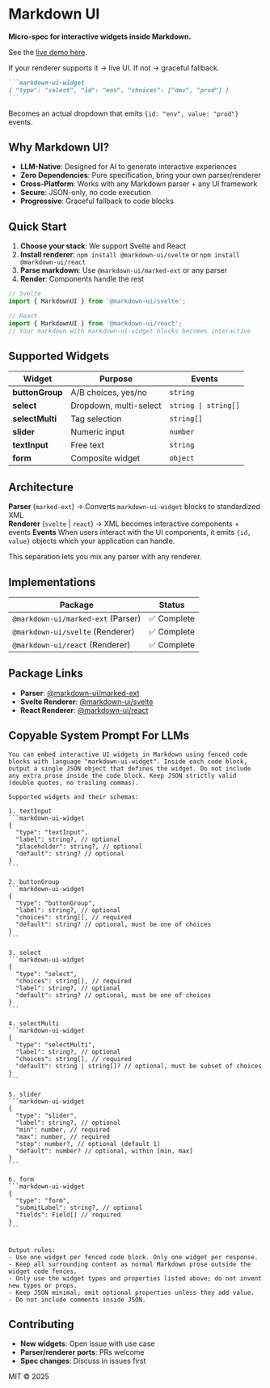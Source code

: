 # Markdown UI
**Micro-spec for interactive widgets inside Markdown.**  

See the [live demo here](https://markdown-ui.blueprintlab.io/).

If your renderer supports it → live UI. If not → graceful fallback.

````markdown
```markdown-ui-widget
{ "type": "select", "id": "env", "choices": ["dev", "prod"] }
```
````

Becomes an actual dropdown that emits `{id: "env", value: "prod"}` events.

## Why Markdown UI?

- **LLM-Native**: Designed for AI to generate interactive experiences
- **Zero Dependencies**: Pure specification, bring your own parser/renderer  
- **Cross-Platform**: Works with any Markdown parser + any UI framework
- **Secure**: JSON-only, no code execution
- **Progressive**: Graceful fallback to code blocks

## Quick Start

1. **Choose your stack**: We support Svelte and React
2. **Install renderer**: `npm install @markdown-ui/svelte` or `npm install @markdown-ui/react`  
3. **Parse markdown**: Use `@markdown-ui/marked-ext` or any parser
4. **Render**: Components handle the rest

```javascript
// Svelte
import { MarkdownUI } from '@markdown-ui/svelte';

// React  
import { MarkdownUI } from '@markdown-ui/react';
// Your markdown with markdown-ui-widget blocks becomes interactive
```

## Supported Widgets

| Widget | Purpose | Events |
|--------|---------|--------|
| **buttonGroup** | A/B choices, yes/no | `string` |
| **select** | Dropdown, multi-select | `string \| string[]` |
| **selectMulti** | Tag selection | `string[]` |
| **slider** | Numeric input | `number` |  
| **textInput** | Free text | `string` |
| **form** | Composite widget | `object` |

## Architecture

**Parser** (`marked-ext`) → Converts `markdown-ui-widget` blocks to standardized XML  
**Renderer** (`svelte` | `react`) → XML becomes interactive components + events
**Events** When users interact with the UI components, it emits `{id, value}` objects which your application can handle.

This separation lets you mix any parser with any renderer.

## Implementations

| Package | Status |
|---------|---------|
| `@markdown-ui/marked-ext` (Parser) | ✅ Complete |
| `@markdown-ui/svelte` (Renderer) | ✅ Complete |
| `@markdown-ui/react` (Renderer) | ✅ Complete |

## Package Links

- **Parser**: [@markdown-ui/marked-ext](https://www.npmjs.com/package/@markdown-ui/marked-ext)
- **Svelte Renderer**: [@markdown-ui/svelte](https://www.npmjs.com/package/@markdown-ui/svelte)
- **React Renderer**: [@markdown-ui/react](https://www.npmjs.com/package/@markdown-ui/react)

## Copyable System Prompt For LLMs

````text
You can embed interactive UI widgets in Markdown using fenced code blocks with language "markdown-ui-widget". Inside each code block, output a single JSON object that defines the widget. Do not include any extra prose inside the code block. Keep JSON strictly valid (double quotes, no trailing commas).

Supported widgets and their schemas:

1. textInput 
```markdown-ui-widget
{ 
  "type": "textInput", 
  "label": string?, // optional 
  "placeholder": string?, // optional 
  "default": string? // optional 
}
```

2. buttonGroup 
```markdown-ui-widget
{
  "type": "buttonGroup",
  "label": string?, // optional
  "choices": string[], // required
  "default": string? // optional, must be one of choices
}
```

3. select 
```markdown-ui-widget
{
  "type": "select",
  "choices": string[], // required
  "label": string?, // optional
  "default": string? // optional, must be one of choices
}
```

4. selectMulti 
```markdown-ui-widget
{
  "type": "selectMulti",
  "label": string?, // optional
  "choices": string[], // required
  "default": string | string[]? // optional, must be subset of choices
}
```

5. slider 
```markdown-ui-widget
{
  "type": "slider",
  "label": string?, // optional
  "min": number, // required
  "max": number, // required
  "step": number?, // optional (default 1)
  "default": number? // optional, within [min, max]
}
```

6. form 
```markdown-ui-widget
{
  "type": "form",
  "submitLabel": string?, // optional
  "fields": Field[] // required
}
```


Output rules:
- Use one widget per fenced code block. Only one widget per response.
- Keep all surrounding content as normal Markdown prose outside the widget code fences.
- Only use the widget types and properties listed above; do not invent new types or props.
- Keep JSON minimal; omit optional properties unless they add value.
- Do not include comments inside JSON.
````


## Contributing

- **New widgets**: Open issue with use case
- **Parser/renderer ports**: PRs welcome
- **Spec changes**: Discuss in issues first

MIT © 2025
